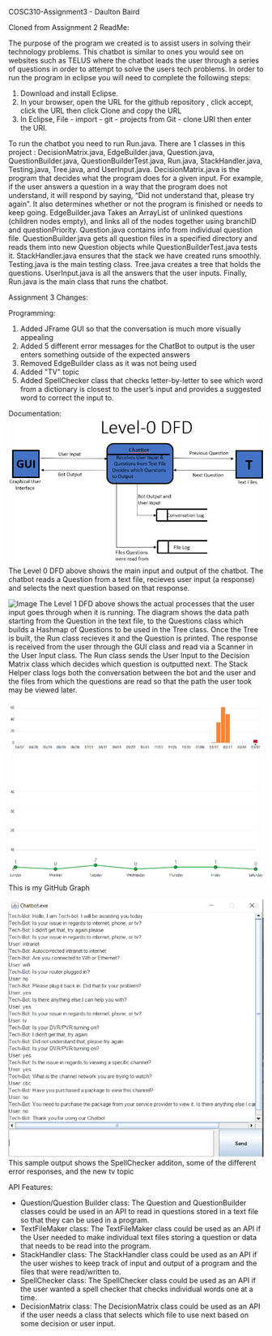COSC310-Assignment3 - Daulton Baird

Cloned from Assignment 2 ReadMe:

  The purpose of the program we created is to assist users in solving their technology problems. This chatbot is similar to ones you would see on websites such as TELUS where the chatbot leads the user through a series of questions in order to attempt to solve the users tech problems. In order to run the program in eclipse you will need to complete the following steps:


  1.	Download and install Eclipse.
  2.	In your browser, open the URL for the github repository , click accept, click the URL then click Clone and copy the URL
  3.	In Eclipse, File - import - git - projects from Git - clone URI then enter the URI.


  To run the chatbot you need to run Run.java. There are 1 classes in this project : DecisionMatrix.java, EdgeBuilder.java, Question.java, QuestionBuilder.java, QuestionBuilderTest.java, Run.java, StackHandler.java, Testing.java, Tree.java, and UserInput.java. DecisionMatrix.java is the program that decides what the program does for a given input. For example, if the user answers a question in a way that the program does not understand, it will respond by saying, “Did not understand that, please try again”. It also determines whether or not the program is finished or needs to keep going. EdgeBuilder.java Takes an ArrayList of unlinked questions (children nodes empty), and links all of the nodes together using branchID and questionPriority. Question.java contains info from individual question file. QuestionBuilder.java gets all question files in a specified directory and reads them into new Question objects while QuestionBuilderTest.java tests it. StackHandler.java ensures that the stack we have created runs smoothly. Testing.java is the main testing class. Tree.java creates a tree that holds the questions. UserInput.java is all the answers that the user inputs. Finally, Run.java is the main class that runs the chatbot.

Assignment 3 Changes:

Programming:

  1. Added JFrame GUI so that the conversation is much more visually appealing
  2. Added 5 different error messages for the ChatBot to output is the user enters something outside of the expected answers
  3. Removed EdgeBuilder class as it was not being used
  4. Added "TV" topic
  5. Added SpellChecker class that checks letter-by-letter to see which word from a dictionary is closest to the user’s input and provides a suggested word to correct the input to.
  
  Documentation:
 ![Image](ReadMeImages/Level-0DFD.png)
 The Level 0 DFD above shows the main input and output of the chatbot. The chatbot reads a Question from a text file, recieves user input (a response) and selects the next question based on that response.
 
 
 ![Image](ReadMeImages/Level-1DFD.png)
 The Level 1 DFD above shows the actual processes that the user input goes through when it is running. The diagram shows the data path starting from the Question in the text file, to the Questions class which builds a Hashmap of Questions to be used in the Tree class. Once the Tree is built, the Run class recieves it and the Question is printed. The response is received from the user through the GUI class and read via a Scanner in the User Input class. The Run class sends the User Input to the Decision Matrix class which decides which question is outputted next. The Stack Helper class logs both the conversation between the bot and the user and the files from which the questions are read so that the path the user took may be viewed later.
 
 ![Image](ReadMeImages/GitHubGraph.png)
  This is my GitHub Graph
  
 ![Image](ReadMeImages/SampleOutput.png)
 This sample output shows the SpellChecker additon, some of the different error responses, and the new tv topic 
  
  
  API Features:
  
- Question/Question Builder class: The Question and QuestionBuilder classes could be used in an API to read in questions stored in a text file so that they can be used in a program.
- TextFileMaker class: The TextFileMaker class could be used as an API if the User needed to make individual text files storing a question or data that needs to be read into the program.
- StackHandler class: The StackHandler class could be used as an API if the user wishes to keep track of input and output of a program and the files that were read/written to.
- SpellChecker class: The SpellChecker class could be used as an API if the user wanted a spell checker that checks individual words one at a time.
-	DecisionMatrix class: The DecisionMatrix class could be used as an API if the user needs a class that selects which file to use next based on some decision or user input.
